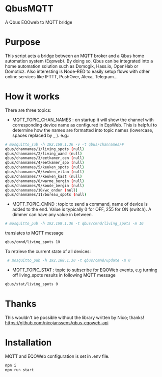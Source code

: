 # QbusMQTT
A Qbus EQOweb to MQTT bridge

# Purpose
This script acts a bridge between an MQTT broker and a Qbus home automation system (Eqoweb).
By doing so, Qbus can be integrated into a home automation solution such as Domogik, Hass.io, OpenHab or Domoticz. Also interesting is Node-RED to easily setup flows with other online services like IFTTT, PushOver, Alexa, Telegram...

# How it works
There are three topics:
 - MQTT_TOPIC_CHAN_NAMES : on startup it will show the channel with corresponding device name as configured in EqoWeb. This is helpful to determine how the names are formatted into topic names (lowercase, spaces replaced by _ ).
 e.g.:
 ```bash
 # mosquitto_sub -h 192.168.1.30 -v -t qbus/channames/#
 qbus/channames/1/living_spots (null)
 qbus/channames/2/living_wand (null)
 qbus/channames/3/eetkamer_cen (null)
 qbus/channames/4/eetkamer_spo (null)
 qbus/channames/5/keuken_spots (null)
 qbus/channames/6/keuken_eilan (null)
 qbus/channames/7/keuken_kast (null)
 qbus/channames/8/warme_bergin (null)
 qbus/channames/9/koude_bergin (null)
 qbus/channames/10/wc_onder (null)
 qbus/channames/11/bureau_spots (null)

 ```
 - MQTT_TOPIC_CMND : topic to send a command, name of device is added to the end. Value is typically 0 for OFF, 255 for ON (switch). A dimmer can have any value in between.
```bash
# mosquitto_pub -h 192.168.1.30 -t qbus/cmnd/living_spots -m 10
 ```
 translates to MQTT message
 ```bash
 qbus/cmnd/living_spots 10
 ```
 To retrieve the current state of all devices:
```bash
 # mosquitto_pub -h 192.168.1.30 -t qbus/cmnd/update -m 0
```
 - MQTT_TOPIC_STAT : topic to subscribe for EQOWeb events, e.g turning off living_spots results in following MQTT message
 ```bash
 qbus/stat/living_spots 0
 ```

# Thanks
This wouldn't be possible without the library written by Nico; thanks! https://github.com/nicojanssens/qbus-eqoweb-api

# Installation
MQTT and EQOWeb configuration is set in .env file.

```bash
npm i
npm run start
```
